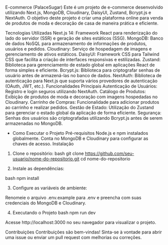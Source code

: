 E-commerce (PalaceSugar)
Este é um projeto de e-commerce desenvolvido utilizando Next.js, MongoDB, Cloudinary, DaisyUI, Zustand, Bcrypt.js e NextAuth. O objetivo deste projeto é criar uma plataforma online para venda de produtos de moda e decoração de casa de maneira prática e eficiente.

Tecnologias Utilizadas
Next.js 14: Framework React para renderização do lado do servidor (SSR) e geração de sites estáticos (SSG).
MongoDB: Banco de dados NoSQL para armazenamento de informações de produtos, usuários e pedidos.
Cloudinary: Serviço de hospedagem de imagens e gerenciamento de ativos estáticos.
DaisyUI: Framework CSS para Tailwind CSS que facilita a criação de interfaces responsivas e estilizadas.
Zustand: Biblioteca para gerenciamento de estado global em aplicações React de forma simples e eficiente.
Bcrypt.js: Biblioteca para criptografar senhas de usuário antes de armazená-las no banco de dados.
NextAuth: Biblioteca de autenticação para Next.js que suporta vários provedores de autenticação (OAuth, JWT, etc.).
Funcionalidades Principais
Autenticação de Usuários: Registro e login seguros utilizando NextAuth.
Catálogo de Produtos: Exibição de produtos de moda e decoração com imagens hospedadas no Cloudinary.
Carrinho de Compras: Funcionalidade para adicionar produtos ao carrinho e realizar pedidos.
Gestão de Estado: Utilização do Zustand para gerenciar o estado global da aplicação de forma eficiente.
Segurança: Senhas dos usuários são criptografadas utilizando Bcrypt.js antes de serem armazenadas no MongoDB.

- Como Executar o Projeto
  Pré-requisitos
  Node.js e npm instalados globalmente.
  Conta no MongoDB e Cloudinary para configurar as chaves de acesso.
  Instalação

1. Clone o repositório:
   bash
   git clone https://github.com/seu-usuario/nome-do-repositorio.git
   cd nome-do-repositorio

2. Instale as dependências:

bash
npm install

3. Configure as variáveis de ambiente:

Renomeie o arquivo .env.example para .env e preencha com suas credenciais do MongoDB e Cloudinary.

4. Executando o Projeto
   bash
   npm run dev

Acesse http://localhost:3000 no seu navegador para visualizar o projeto.

Contribuições
Contribuições são bem-vindas! Sinta-se à vontade para abrir uma issue ou enviar um pull request com melhorias ou correções.
